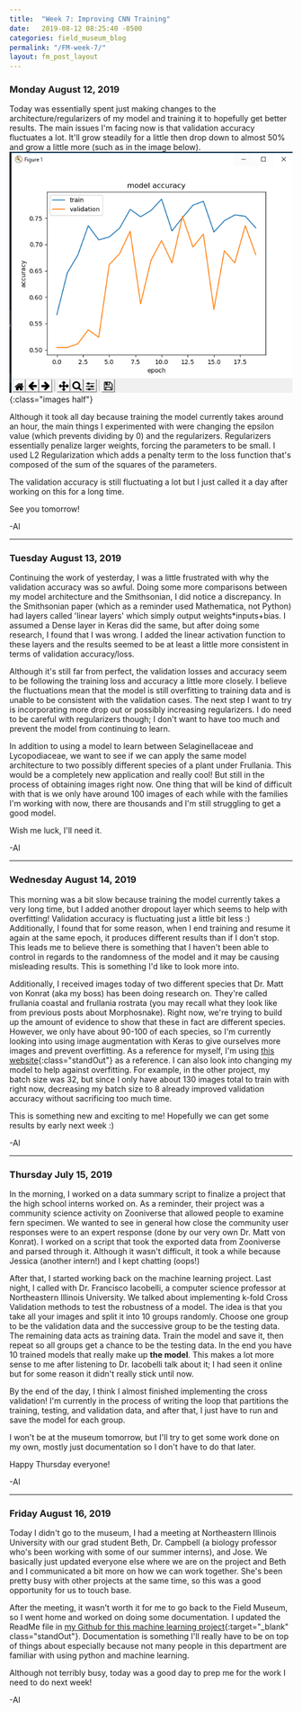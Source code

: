 ```yaml
---
title:  "Week 7: Improving CNN Training"
date:   2019-08-12 08:25:40 -0500
categories: field_museum_blog
permalink: "/FM-week-7/"
layout: fm_post_layout
---
```

### Monday August 12, 2019
Today was essentially spent just making changes to the architecture/regularizers of my model and training it to hopefully get better results. The main issues I'm facing now is that validation accuracy fluctuates a lot. It'll grow steadily for a little then drop down to almost 50% and grow a little more (such as in the image below).
![Accuracy Graph](/assets/images/blog/fm/8.13.19_13.47.png){:class="images half"}

Although it took all day because training the model currently takes around an hour, the main things I experimented with were changing the epsilon value (which prevents dividing by 0) and the regularizers. Regularizers essentially penalize larger weights, forcing the parameters to be small. I used L2 Regularization which adds a penalty term to the loss function that's composed of the sum of the squares of the parameters. 

The validation accuracy is still fluctuating a lot but I just called it a day after working on this for a long time.

See you tomorrow!

-Al

***
### Tuesday August 13, 2019
Continuing the work of yesterday, I was a little frustrated with why the validation accuracy was so awful. Doing some more comparisons between my model architecture and the Smithsonian, I did notice a discrepancy. In the Smithsonian paper (which as a reminder used Mathematica, not Python) had layers called 'linear layers' which simply output weights*inputs+bias. I assumed a Dense layer in Keras did the same, but after doing some research, I found that I was wrong. I added the linear activation function to these layers and the results seemed to be at least a little more consistent in terms of validation accuracy/loss. 

Although it's still far from perfect, the validation losses and accuracy seem to be following the training loss and accuracy a little more closely. I believe the fluctuations mean that the model is still overfitting to training data and is unable to be consistent with the validation cases. The next step I want to try is incorporating more drop out or possibly increasing regularizers. I do need to be careful with regularizers though; I don't want to have too much and prevent the model from continuing to learn. 

In addition to using a model to learn between Selaginellaceae and Lycopodiaceae, we want to see if we can apply the same model architecture to two possibly different species of a plant under Frullania. This would be a completely new application and really cool! But still in the process of obtaining images right now. One thing that will be kind of difficult with that is we only have around 100 images of each while with the families I'm working with now, there are thousands and I'm still struggling to get a good model.

Wish me luck, I'll need it.

-Al

***

### Wednesday August 14, 2019

This morning was a bit slow because training the model currently takes a very long time, but I added another dropout layer which seems to help with overfitting! Validation accuracy is fluctuating just a little bit less :) Additionally, I found that for some reason, when I end training and resume it again at the same epoch, it produces different results than if I don't stop. This leads me to believe there is something that I haven't been able to control in regards to the randomness of the model and it may be causing misleading results. This is something I'd like to look more into.

Additionally, I received images today of two different species that Dr. Matt von Konrat (aka my boss) has been doing research on. They're called frullania coastal and frullania rostrata (you may recall what they look like from previous posts about Morphosnake). Right now, we're trying to build up the amount of evidence to show that these in fact are different species. However, we only have about 90-100 of each species, so I'm currently looking into using image augmentation with Keras to give ourselves more images and prevent overfitting. As a reference for myself, I'm using [this website](https://www.pyimagesearch.com/2018/12/24/how-to-use-keras-fit-and-fit_generator-a-hands-on-tutorial/){:class="standOut"} as a reference. I can also look into changing my model to help against overfitting. For example, in the other project, my batch size was 32, but since I only have about 130 images total to train with right now, decreasing my batch size to 8 already improved validation accuracy without sacrificing too much time.

This is something new and exciting to me! Hopefully we can get some results by early next week :)

-Al

---

### Thursday July 15, 2019

In the morning, I worked on a data summary script to finalize a project that the high school interns worked on. As a reminder, their project was a community science activity on Zooniverse that allowed people to examine fern specimen. We wanted to see in general how close the community user responses were to an expert response (done by our very own Dr. Matt von Konrat). I worked on a script that took the exported data from Zooniverse and parsed through it. Although it wasn't difficult, it took a while because Jessica (another intern!) and I kept chatting (oops!)

After that, I started working back on the machine learning project. Last night, I called with Dr. Francisco Iacobelli, a computer science professor at Northeastern Illinois University. We talked about implementing k-fold Cross Validation methods to test the robustness of a model. The idea is that you take all your images and split it into 10 groups randomly. Choose one group to be the validation data and the successive group to be the testing data. The remaining data acts as training data. Train the model and save it, then repeat so all groups get a chance to be the testing data. In the end you have 10 trained models that really make up **the model**. This makes a lot more sense to me after listening to Dr. Iacobelli talk about it; I had seen it online but for some reason it didn't really stick until now. 

By the end of the day, I think I almost finished implementing the cross validation! I'm currently in the process of writing the loop that partitions the training, testing, and validation data, and after that, I just have to run and save the model for each group.

I won't be at the museum tomorrow, but I'll try to get some work done on my own, mostly just documentation so I don't have to do that later.

Happy Thursday everyone!

-Al

---

### Friday August 16, 2019

Today I didn't go to the museum, I had a meeting at Northeastern Illinois University with our grad student Beth, Dr. Campbell (a biology professor who's been working with some of our summer interns), and Jose. We basically just updated everyone else where we are on the project and Beth and I communicated a bit more on how we can work together. She's been pretty busy with other projects at the same time, so this was a good opportunity for us to touch base.

After the meeting, it wasn't worth it for me to go back to the Field Museum, so I went home and worked on doing some documentation. I updated the ReadMe file in [my Github for this machine learning project](https://github.com/allisonchen23/ml_classifications){:target="_blank" class="standOut"}. Documentation is something I'll really have to be on top of things about especially because not many people in this department are familiar with using python and machine learning. 

Although not terribly busy, today was a good day to prep me for the work I need to do next week!

-Al